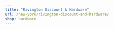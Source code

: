 ```yaml
---
title: "Rivington Discount & Hardware"
url: /new-york/rivington-discount-and-hardware/
shop: hardware
---
```

